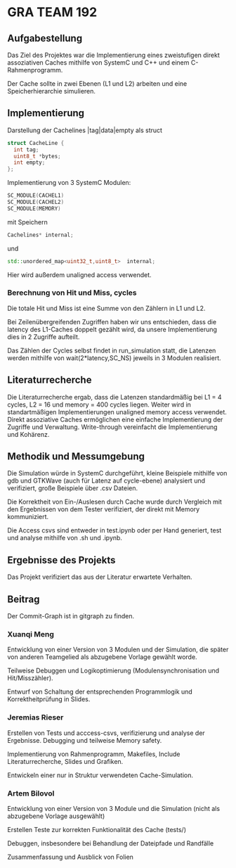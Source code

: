 

# GRA TEAM 192

## Aufgabestellung 

Das Ziel des Projektes war die Implementierung eines zweistufigen direkt assoziativen Caches mithilfe von SystemC und C++ und einem C-Rahmenprogramm. 

Der Cache sollte in zwei Ebenen (L1 und L2) arbeiten und eine Speicherhierarchie simulieren.

## Implementierung


Darstellung der Cachelines |tag|data|empty als struct
```C++
struct CacheLine {
  int tag;
  uint8_t *bytes;  
  int empty;
};
```

Implementierung von 3 SystemC Modulen:

```C++
SC_MODULE(CACHEL1)
SC_MODULE(CACHEL2)
SC_MODULE(MEMORY)
```
mit Speichern
```C++
Cachelines* internal;
```
 und
```C++
std::unordered_map<uint32_t,uint8_t>  internal;
```
Hier wird außerdem unaligned access verwendet.

### Berechnung von Hit und Miss, cycles

Die totale Hit und Miss ist eine Summe von den Zählern in L1 und L2.

Bei Zeilenübergreifenden Zugriffen haben wir uns entschieden, dass die latency des L1-Caches doppelt gezählt wird, da unsere Implementierung dies in 2 Zugriffe aufteilt.

Das Zählen der Cycles selbst findet in run_simulation statt, die Latenzen werden mithilfe von wait(2*latency,SC_NS) jeweils in 3 Modulen realisiert.


## Literaturrecherche

Die Literaturrecherche ergab, dass die Latenzen standardmäßig bei L1 = 4 cycles, L2 = 16 und memory = 400 cycles liegen. Weiter wird in standartmäßigen Implementierungen unaligned memory access verwendet. Direkt assoziative Caches ermöglichen eine einfache Implementierung der Zugriffe und Verwaltung. Write-through vereinfacht die Implementierung und Kohärenz.
## Methodik und Messumgebung

Die Simulation würde in SystemC durchgeführt, kleine Beispiele mithilfe von gdb und GTKWave (auch für Latenz auf cycle-ebene) analysiert und verifiziert, große Beispiele über .csv Dateien.

Die Korrektheit von Ein-/Auslesen durch Cache wurde durch Vergleich mit den Ergebnissen von dem Tester verifiziert, der direkt mit Memory kommuniziert.

Die Access csvs sind entweder in test.ipynb oder per Hand generiert, test und analyse mithilfe von .sh und .ipynb.


## Ergebnisse des Projekts

Das Projekt verifiziert das aus der Literatur erwartete Verhalten.


## Beitrag

Der Commit-Graph ist in gitgraph zu finden.

### Xuanqi Meng
Entwicklung von einer Version von 3 Modulen und der Simulation, die später von anderen Teamgelied als abzugebene Vorlage gewählt worde. 

Teilweise Debuggen und Logikoptimierung (Modulensynchronisation und Hit/Misszähler). 

Entwurf von Schaltung der entsprechenden Programmlogik und Korrektheitprüfung in Slides.
### Jeremias Rieser 
Erstellen von Tests und acccess-csvs, verifizierung und analyse der Ergebnisse. Debugging und teilweise Memory safety. 

Implementierung von Rahmenprogramm, Makefiles, Include
Literaturrecherche, Slides und Grafiken.

Entwickeln einer nur in Struktur verwendeten Cache-Simulation. 

### Artem Bilovol

Entwicklung von einer Version von 3 Module und die Simulation (nicht als abzugebene Vorlage ausgewählt)

Erstellen Teste zur korrekten Funktionalität des Cache (tests/)

Debuggen, insbesondere bei Behandlung der Dateipfade und Randfälle

Zusammenfassung und Ausblick von Folien
